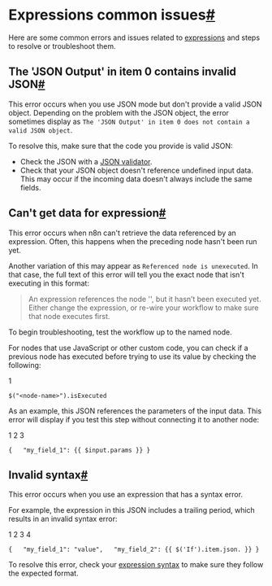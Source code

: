 [](https://github.com/n8n-io/n8n-docs/edit/main/docs/code/cookbook/expressions/common-issues.md "Edit this page")

# Expressions common issues[#](#expressions-common-issues "Permanent link")

Here are some common errors and issues related to [expressions](../../../expressions/) and steps to resolve or troubleshoot them.

## The 'JSON Output' in item 0 contains invalid JSON[#](#the-json-output-in-item-0-contains-invalid-json "Permanent link")

This error occurs when you use JSON mode but don't provide a valid JSON object. Depending on the problem with the JSON object, the error sometimes display as `The 'JSON Output' in item 0 does not contain a valid JSON object`.

To resolve this, make sure that the code you provide is valid JSON:

*   Check the JSON with a [JSON validator](https://jsonlint.com/).
*   Check that your JSON object doesn't reference undefined input data. This may occur if the incoming data doesn't always include the same fields.

## Can't get data for expression[#](#cant-get-data-for-expression "Permanent link")

This error occurs when n8n can't retrieve the data referenced by an expression. Often, this happens when the preceding node hasn't been run yet.

Another variation of this may appear as `Referenced node is unexecuted`. In that case, the full text of this error will tell you the exact node that isn't executing in this format:

> An expression references the node '<node-name>', but it hasn’t been executed yet. Either change the expression, or re-wire your workflow to make sure that node executes first.

To begin troubleshooting, test the workflow up to the named node.

For nodes that use JavaScript or other custom code, you can check if a previous node has executed before trying to use its value by checking the following:

1

`$("<node-name>").isExecuted`

As an example, this JSON references the parameters of the input data. This error will display if you test this step without connecting it to another node:

1
2
3

`{   "my_field_1": {{ $input.params }} }`

## Invalid syntax[#](#invalid-syntax "Permanent link")

This error occurs when you use an expression that has a syntax error.

For example, the expression in this JSON includes a trailing period, which results in an invalid syntax error:

1
2
3
4

`{   "my_field_1": "value",   "my_field_2": {{ $('If').item.json. }} }`

To resolve this error, check your [expression syntax](https://www.notion.so/code/expressions/) to make sure they follow the expected format.